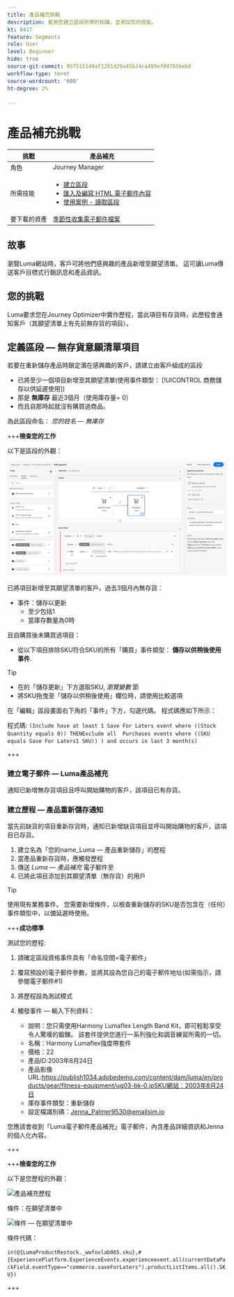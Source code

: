 ```yaml
---
title: 產品補充挑戰
description: 套用您建立區段所學的知識，並測試您的技能。
kt: 8417
feature: Segments
role: User
level: Beginner
hide: true
source-git-commit: 957515149af1281d29a45b24ca499ef097656eb8
workflow-type: tm+mt
source-wordcount: '609'
ht-degree: 2%

---
```



# 產品補充挑戰

| 挑戰 | 產品補充 |
|---|---|
| 角色 | Journey Manager |
| 所需技能 | <ul><li>[建立區段](https://experienceleague.adobe.com/docs/journey-optimizer-learn/tutorials/create-segments.html?lang=en)</li><li> [匯入及編寫 HTML 電子郵件內容](https://experienceleague.adobe.com/docs/journey-optimizer-learn/tutorials/create-messages/import-and-author-html-email-content.html?lang=en)</li><li>[使用案例 - 讀取區段](https://experienceleague.adobe.com/docs/journey-optimizer-learn/tutorials/create-journeys/use-case-read-segment.html?lang=en)</li> |
| 要下載的資產 | [季節性收集電子郵件檔案](/help/challenges/assets/email-assets/emails-seasonal-collection-announcement.zip) |

## 故事

瀏覽Luma網站時，客戶可將他們感興趣的產品新增至願望清單。 這可讓Luma傳送客戶目標式行銷訊息和產品資訊。

## 您的挑戰

Luma要求您在Journey Optimizer中實作歷程，當此項目有存貨時，此歷程會通知客戶（其願望清單上有先前無存貨的項目）。

## 定義區段 — 無存貨意願清單項目

若要在重新儲存產品時鎖定潛在感興趣的客戶，請建立由客戶組成的區段

* 已將至少一個項目新增至其願望清單(使用事件類型： [!UICONTROL 商務儲存以供延遲使用])
* 那是 **無庫存** 最近3個月（使用庫存量= 0）
* 而且自那時起就沒有購買過商品。

為此區段命名： *您的姓名 — 無庫存*

+++**檢查您的工作**

以下是區段的外觀：

![段 — 無庫存願望清單項](/help/challenges/assets/C1-S2.png)

已將項目新增至其願望清單的客戶，過去3個月內無存貨：

* 事件：儲存以更新
   * 至少包括1
   * 當庫存數量為0時

且自購買後未購買過項目：

* 從以下項目排除SKU符合SKU的所有「購買」事件類型： **儲存以供稍後使用事件**.

>[!TIP]
> * 在的「儲存更新」下方選取SKU, *瀏覽變數* 節
> * 將SKU拖曳至「儲存以供稍後使用」欄位時，請使用比較選項


在「編輯」區段畫面右下角的「事件」下方，勾選代碼。 程式碼應如下所示：

程式碼:
```(Include have at least 1 Save For Laters event where ((Stock Quantity equals 0)) THENExclude all  Purchases events where ((SKU equals Save For Laters1 SKU)) ) and occurs in last 3 month(s)```

+++

### 建立電子郵件 — Luma產品補充

通知已新增無存貨項目且呼叫開始購物的客戶，該項目已有存貨。

### 建立歷程 — 產品重新儲存通知

當先前缺貨的項目重新存貨時，通知已新增缺貨項目並呼叫開始購物的客戶，該項目已存貨。

1. 建立名為「您的name_Luma — 產品重新儲存」的歷程
1. 當產品重新存貨時，應觸發歷程
1. 傳送 *Luma — 產品補充* 電子郵件至
1. 已將此項目添加到其願望清單（無存貨）的用戶

>[!TIP]
>
> 使用現有業務事件。 您需要新增條件，以檢查重新儲存的SKU是否包含在（任何）事件類型中，以備延遲時使用。

+++**成功標準**

測試您的歷程:

1. 請確定區段資格事件具有「命名空間=電子郵件」
1. 覆寫預設的電子郵件參數，並將其設為您自己的電子郵件地址(如需指示，請參閱電子郵件#1)
1. 將歷程設為測試模式
1. 觸發事件 — 輸入下列資料：

   * 說明：您只需使用Harmony Lumaflex Length Band Kit，即可輕鬆享受令人驚嘆的鍛鍊。 該套件提供您進行一系列強化和調音練習所需的一切。
   * 名稱：Harmony Lumaflex強度帶套件
   * 價格：22
   * 產品ID:2003年8月24日
   * 產品影像URL:https://publish1034.adobedemo.com/content/dam/luma/en/products/gear/fitness-equipment/ug03-bk-0.jpSKU網站：2003年8月24日
   * 庫存事件類型：重新儲存
   * 設定檔識別碼：Jenna_Palmer9530@emailsim.io

您應該會收到「Luma電子郵件產品補充」電子郵件，內含產品詳細資訊和Jenna的個人化內容。

+++

+++**檢查您的工作**

以下是您歷程的外觀：

![產品補充歷程](/help/challenges/assets/c3-j3-journey.png)

條件：在願望清單中

![條件 — 在願望清單中](/help/challenges/assets/c3-j3-condition.png)

條件代碼：

```in(@{LumaProductRestock._wwfovlab065.sku},#{ExperiencePlatform.ExperienceEvents.experienceevent.all(currentDataPackField.eventType=="commerce.saveForLaters").productListItems.all().SKU})```

+++
